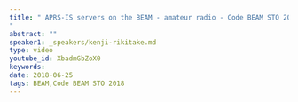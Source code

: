 ```yaml
---
title: " APRS-IS servers on the BEAM - amateur radio - Code BEAM STO 2018
"
abstract: ""
speaker1: _speakers/kenji-rikitake.md
type: video
youtube_id: XbadmGbZoX0
keywords: 
date: 2018-06-25
tags: BEAM,Code BEAM STO 2018
---
```


